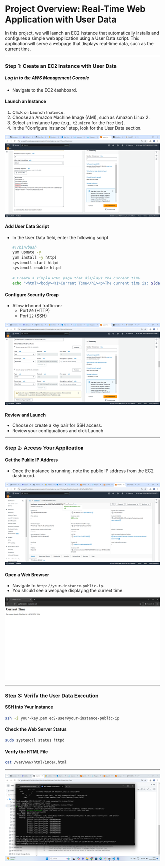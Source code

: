 # Project Overview: Real-Time Web Application with User Data

In this project, we will launch an EC2 instance that automatically installs and configures a simple web application using a User Data script. This application will serve a webpage that displays real-time data, such as the current time.

---

### Step 1: Create an EC2 Instance with User Data

##### Log in to the AWS Management Console
- Navigate to the EC2 dashboard.

#### Launch an Instance
1. Click on Launch Instance.
2. Choose an Amazon Machine Image (AMI), such as Amazon Linux 2.
3. Select an instance type (e.g., `t2.micro` for the free tier).
4. In the "Configure Instance" step, look for the User Data section.

  ![preview](images/ec2-2.png)

####  Add User Data Script
- In the User Data field, enter the following script

   ```bash
   #!/bin/bash
   yum update -y
   yum install -y httpd
   systemctl start httpd
   systemctl enable httpd

   # Create a simple HTML page that displays the current time
   echo "<html><body><h1>Current Time</h1><p>The current time is: $(date)</p></body></html>" > /var/www/html/index.html
   ```

####  Configure Security Group
- Allow inbound traffic on:
  - Port `80` (HTTP)
  - Port `22` (SSH)

 ![preview](images/EC2-1.png)


#### Review and Launch
* Choose or create a key pair for SSH access.
* Review your configurations and click Launch

---

### Step 2: Access Your Application

#### Get the Public IP Address
- Once the instance is running, note the public IP address from the EC2 dashboard.

![preview](images/publicip.png)

#### Open a Web Browser
- Navigate to `http://your-instance-public-ip`.
- You should see a webpage displaying the current time.

 ![preview](images/web.png)

---

### Step 3: Verify the User Data Execution

#### SSH into Your Instance

```bash
ssh -i your-key.pem ec2-user@your-instance-public-ip
```

#### Check the Web Server Status

```bash
sudo systemctl status httpd
```

#### Verify the HTML File

```bash
cat /var/www/html/index.html
```


--- 

![preview](images/connect.png)
